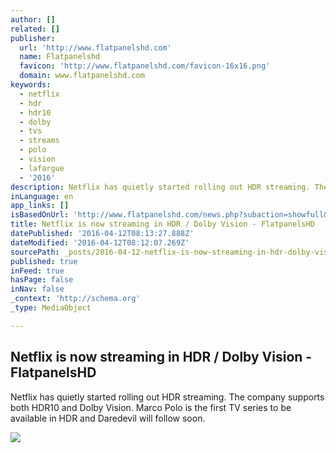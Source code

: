 ```yaml
---
author: []
related: []
publisher:
  url: 'http://www.flatpanelshd.com'
  name: Flatpanelshd
  favicon: 'http://www.flatpanelshd.com/favicon-16x16.png'
  domain: www.flatpanelshd.com
keywords:
  - netflix
  - hdr
  - hdr10
  - dolby
  - tvs
  - streams
  - polo
  - vision
  - lafargue
  - '2016'
description: Netflix has quietly started rolling out HDR streaming. The company supports both HDR10 and Dolby Vision. Marco Polo is the first TV series to be available in HDR and Daredevil will follow soon.
inLanguage: en
app_links: []
isBasedOnUrl: 'http://www.flatpanelshd.com/news.php?subaction=showfull&id=1460179224'
title: Netflix is now streaming in HDR / Dolby Vision - FlatpanelsHD
datePublished: '2016-04-12T08:13:27.888Z'
dateModified: '2016-04-12T08:12:07.269Z'
sourcePath: _posts/2016-04-12-netflix-is-now-streaming-in-hdr-dolby-vision-flatpanelsh.md
published: true
inFeed: true
hasPage: false
inNav: false
_context: 'http://schema.org'
_type: MediaObject

---
```

<article style=""><h1>Netflix is now streaming in HDR / Dolby Vision - FlatpanelsHD</h1><p>Netflix has quietly started rolling out HDR streaming. The company supports both HDR10 and Dolby Vision. Marco Polo is the first TV series to be available in HDR and Daredevil will follow soon.</p><img src="http://www.flatpanelshd.com/pictures/netflixdolbyvision-1.jpg" /></article>